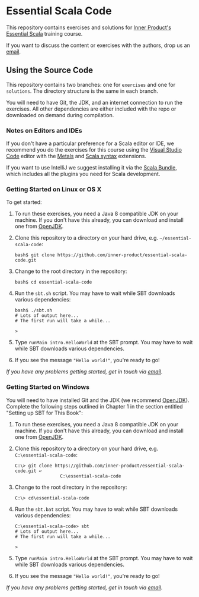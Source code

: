 # Essential Scala Code

This repository contains exercises and solutions for
[Inner Product's Essential Scala][course] training course.

If you want to discuss the content or exercises with the authors,
drop us an [email][email].


## Using the Source Code

This repository contains two branches: one for `exercises` and one for `solutions`.
The directory structure is the same in each branch.

You will need to have Git, the JDK, and an internet connection to run the exercises.
All other dependencies are either included with the repo
or downloaded on demand during compilation.


### Notes on Editors and IDEs

If you don't have a particular preference for a Scala editor or IDE,
we recommend you do the exercises for this course using
the [Visual Studio Code][vscode] editor with the [Metals][metals] and [Scala syntax][scala-syntax] extensions.

If you want to use IntelliJ we suggest installing it via the [Scala Bundle][intellij-scala-bundle],
which includes all the plugins you need for Scala development.


### Getting Started on Linux or OS X

To get started:

1. To run these exercises, you need a Java 8 compatible JDK on your machine.
   If you don't have this already, you can download and install one from 
   [OpenJDK][openjdk].

2. Clone this repository to a directory on your hard drive,
   e.g. `~/essential-scala-code`:

   ~~~
   bash$ git clone https://github.com/inner-product/essential-scala-code.git
   ~~~

3. Change to the root directory in the repository:

   ~~~
   bash$ cd essential-scala-code
   ~~~

4. Run the `sbt.sh` script.
   You may have to wait while SBT downloads various dependencies:

   ~~~
   bash$ ./sbt.sh
   # Lots of output here...
   # The first run will take a while...

   >
   ~~~

5. Type `runMain intro.HelloWorld` at the SBT prompt.
   You may have to wait while SBT downloads various dependencies.

5. If you see the message `"Hello world!"`, you're ready to go!

*If you have any problems getting started, get in touch via [email][email].*


### Getting Started on Windows

You will need to have installed Git and the JDK (we recommend [OpenJDK][openjdk]).
Complete the following steps outlined in Chapter 1 in the section entitled
"Setting up SBT for This Book":

1. To run these exercises, you need a Java 8 compatible JDK on your machine.
   If you don't have this already, you can download and install one from 
   [OpenJDK][openjdk].

2. Clone this repository to a directory on your hard drive,
   e.g. `C:\essential-scala-code`:

   ~~~
   C:\> git clone https://github.com/inner-product/essential-scala-code.git ↩
                    C:\essential-scala-code
   ~~~

3. Change to the root directory in the repository:

   ~~~
   C:\> cd\essential-scala-code
   ~~~

4. Run the `sbt.bat` script.
   You may have to wait while SBT downloads various dependencies:

   ~~~
   C:\essential-scala-code> sbt
   # Lots of output here...
   # The first run will take a while...

   >
   ~~~

5. Type `runMain intro.HelloWorld` at the SBT prompt.
   You may have to wait while SBT downloads various dependencies.

6. If you see the message `"Hello world!"`, you're ready to go!

*If you have any problems getting started, get in touch via [email][email].*


[course]: http://inner-product.com/training/courses/essential-scala
[email]: email:hello@inner-product.com
[vscode]: https://code.visualstudio.com/
[metals]: https://marketplace.visualstudio.com/items?itemName=scalameta.metals
[scala-syntax]: https://marketplace.visualstudio.com/items?itemName=scala-lang.scala
[intellij-scala-bundle]: https://github.com/JetBrains/intellij-scala-bundle
[openjdk]: https://jdk.java.net/
